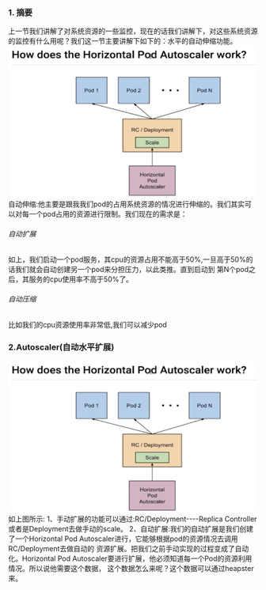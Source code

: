 
### 1. 摘要
  上一节我们讲解了对系统资源的一些监控，现在的话我们讲解下，对这些系统资源的监控有什么用呢？我们这一节主要讲解下如下的：水平的自动伸缩功能。  
![](../images/82.png)  
  自动伸缩:他主要是跟我我们pod的占用系统资源的情况进行伸缩的。我们其实可以对每一个pod占用的资源进行限制。我们现在的需求是：
###### 自动扩展
   如上，我们启动一个pod服务，其cpu的资源占用不能高于50%,一旦高于50%的话我们就会自动创建另一个pod来分担压力，以此类推。直到启动到
第N个pod之后，其服务的cpu使用率不高于50%了。

###### 自动压缩
  比如我们的cpu资源使用率非常低,我们可以减少pod
  
### 2.Autoscaler(自动水平扩展)  
  ![](../images/82.png)  
  如上图所示:
1、手动扩展的功能可以通过:RC/Deployment----Replica Controller或者是Deployment去做手动的scale。
2、自动扩展:我们的自动扩展是我们创建了一个Horizontal Pod Autoscaler进行，它能够根据pod的资源情况去调用RC/Deployment去做自动的
资源扩展。把我们之前手动实现的过程变成了自动化。Horizontal Pod Autoscaler要进行扩展，他必须知道每一个Pod的资源利用情况。所以说他需要这个数据，
这个数据怎么来呢？这个数据可以通过heapster来。

